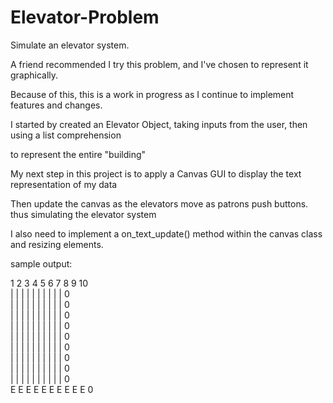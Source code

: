 Elevator-Problem
================

Simulate an elevator system.

A friend recommended I try this problem, and I've chosen to represent it graphically. 

Because of this, this is a work in progress as I continue to implement features and changes.

I started by created an Elevator Object, taking inputs from the user, then using a list comprehension

to represent the entire "building"

My next step in this project is to apply a Canvas GUI to display the text representation of my data

Then update the canvas as the elevators move as patrons push buttons. thus simulating the elevator system

I also need to implement a on_text_update() method within the canvas class and resizing elements.

sample output:

1  2  3  4  5  6  7  8  9  10    
|  |  |  |  |  |  |  |  |  |  0  
|  |  |  |  |  |  |  |  |  |  0  
|  |  |  |  |  |  |  |  |  |  0  
|  |  |  |  |  |  |  |  |  |  0  
|  |  |  |  |  |  |  |  |  |  0  
|  |  |  |  |  |  |  |  |  |  0  
|  |  |  |  |  |  |  |  |  |  0  
|  |  |  |  |  |  |  |  |  |  0  
|  |  |  |  |  |  |  |  |  |  0  
E  E  E  E  E  E  E  E  E  E  0
